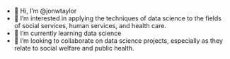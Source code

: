 - 👋 Hi, I’m @jonwtaylor
- 👀 I’m interested in applying the techniques of data science to the fields of social services, human services, and health care. 
- 🌱 I’m currently learning data science
- 💞️ I’m looking to collaborate on data science projects, especially as they relate to social welfare and public health. 

<!---
jonwtaylor/jonwtaylor is a ✨ special ✨ repository because its `README.md` (this file) appears on your GitHub profile.
You can click the Preview link to take a look at your changes.
--->
